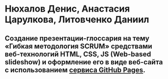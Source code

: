 # Нюхалов Денис, Анастасия Царулкова, Литовченко Даниил

## Создание презентации-глоссария на тему «Гибкая методология SCRUM» средствами веб-технологий HTML, CSS, JS (Web-based slideshow) и оформление его в виде веб-сайта с использованием [сервиса GitHub Pages](https://denisnyux.github.io/shower-js-lr/).
